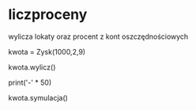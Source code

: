 # liczproceny
wylicza lokaty oraz procent z kont oszczędnościowych

kwota = Zysk(1000,2,9)

kwota.wylicz()

print('-' * 50)

kwota.symulacja()
